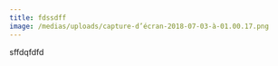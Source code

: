 ```yaml
---
title: fdssdff
image: /medias/uploads/capture-d’écran-2018-07-03-à-01.00.17.png
---
```

sffdqfdfd
